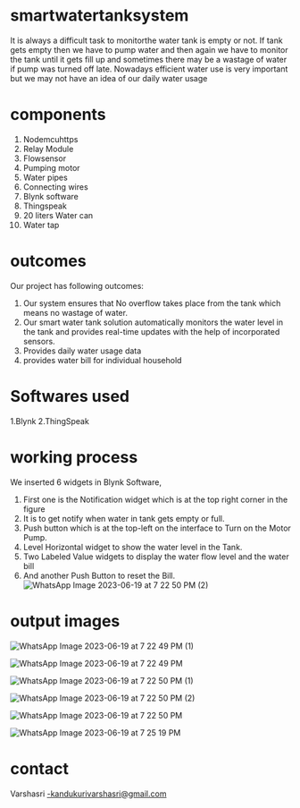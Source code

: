 # smartwatertanksystem
It is always a difficult task to monitorthe water tank is empty or not. If tank gets empty 
then we have to pump water and then again we have to monitor the tank until it gets fill up 
and sometimes  there may be a wastage of water if pump was turned off late. Nowadays efficient
water use is very important but we may not have an idea of our daily water usage
# components
1. Nodemcuhttps
2. Relay Module
3. Flowsensor
4. Pumping motor
5. Water pipes
6. Connecting wires
7. Blynk software
8. Thingspeak
9. 20 liters Water can
10. Water tap
# outcomes
Our project has following outcomes:
1. Our system ensures that No overflow takes place from the tank which means no
wastage of water.
2. Our smart water tank solution automatically monitors the water level in the
tank and provides real-time updates with the help of incorporated sensors.
3. Provides daily water usage data
4. provides water bill for individual household
# Softwares used
1.Blynk
2.ThingSpeak
# working process
We inserted 6 widgets in Blynk Software,
1. First one is the Notification widget which is at the top right corner in the figure
6. It is to get notify when water in tank gets empty or full.
2. Push button which is at the top-left on the interface to Turn on the Motor
Pump.
3. Level Horizontal widget to show the water level in the Tank.
4. Two Labeled Value widgets to display the water flow level and the water bill
5. And another Push Button to reset the Bill.
![WhatsApp Image 2023-06-19 at 7 22 50 PM (2)](https://github.com/varshasri07/smartwatertanksystem/assets/110719275/5d445d96-63b8-448c-bdf3-900160c3b0e2)
# output images
![WhatsApp Image 2023-06-19 at 7 22 49 PM (1)](https://github.com/varshasri07/smartwatertanksystem/assets/110719275/83631049-8ab8-46b7-9128-938e04a7e468)

![WhatsApp Image 2023-06-19 at 7 22 49 PM](https://github.com/varshasri07/smartwatertanksystem/assets/110719275/3c06a366-08a5-40e7-b09c-861e37a32bb1)

![WhatsApp Image 2023-06-19 at 7 22 50 PM (1)](https://github.com/varshasri07/smartwatertanksystem/assets/110719275/7611e2da-bb72-4f85-8b34-5e7f19872961)

![WhatsApp Image 2023-06-19 at 7 22 50 PM (2)](https://github.com/varshasri07/smartwatertanksystem/assets/110719275/fa64d803-cd82-42d0-9c84-ae4cd23be299)

![WhatsApp Image 2023-06-19 at 7 22 50 PM](https://github.com/varshasri07/smartwatertanksystem/assets/110719275/f3c2fb7c-297e-4def-89a9-6f1b2ed94df7)

![WhatsApp Image 2023-06-19 at 7 25 19 PM](https://github.com/varshasri07/smartwatertanksystem/assets/110719275/0b2599fa-8075-4027-bd91-edd13adab59d)
# contact
Varshasri -kandukurivarshasri@gmail.com
